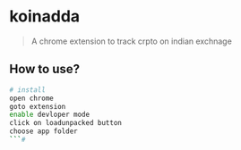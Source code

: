 # koinadda

> A chrome extension to track crpto on indian exchnage

## How to use?

``` bash
# install
open chrome
goto extension
enable devloper mode
click on loadunpacked button
choose app folder
```# 